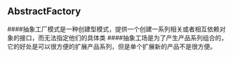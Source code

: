 ## AbstractFactory
####抽象工厂模式是一种创建型模式，提供一个创建一系列相关或者相互依赖对象的接口，而无法指定他们的具体类
####抽象工场是为了产生产品系列组合的，它的好处是可以很方便的扩展产品系列，但是单个扩展新的产品不是很方便。
